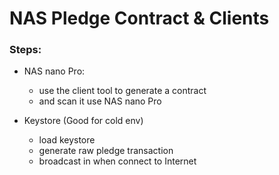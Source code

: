 # NAS Pledge Contract & Clients

### Steps:
- NAS nano Pro:
  * use the client tool to generate a contract 
  * and scan it use NAS nano Pro

- Keystore (Good for cold env)
  * load keystore
  * generate raw pledge transaction
  * broadcast in when connect to Internet
